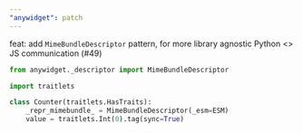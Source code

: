 ```yaml
---
"anywidget": patch
---
```


feat: add `MimeBundleDescriptor` pattern, for more library agnostic Python <> JS communication (#49)

```python
from anywidget._descriptor import MimeBundleDescriptor

import traitlets

class Counter(traitlets.HasTraits):
    _repr_mimebundle_ = MimeBundleDescriptor(_esm=ESM)
    value = traitlets.Int(0).tag(sync=True)
```
